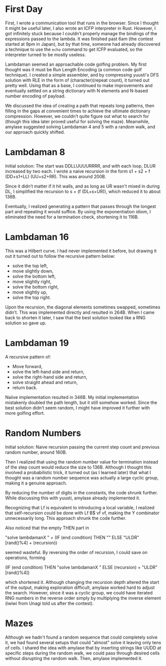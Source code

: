 # First Day

First, I wrote a communication tool that runs in the browser. Since I thought it might be useful later, I also wrote an ICFP interpreter in Rust. However, I got infinitely stuck because I couldn’t properly manage the bindings of the expressions passed to the lambda. It was finished past 6am (the contest started at 9pm in Japan), but by that time, someone had already discovered a technique to use the `echo` command to get ICFP evaluated, so the interpreter turned to be mostly useless.

Lambdaman seemed an approachable code golfing problem. My first thought was it must be Run Length Encoding (a common code golf technique). I created a simple assembler, and by compressing yuusti's DFS solution with RLE in the form of (character)(repeat count), it turned out pretty well. Using that as a base, I continued to make improvements and eventually settled on a string dictionary with N elements and N-based number encoding of payload.

We discussed the idea of creating a path that repeats long patterns, then filling in the gaps at convenient times to achieve the ultimate dictionary compression. However, we couldn’t quite figure out what to search for (though this idea later proved useful for solving the maze). Meanwhile, amylase suggested solving Lambdaman 4 and 5 with a random walk, and our approach quickly shifted.


# Lambdaman 8
Initial solution: The start was DDLLUUUURRRR, and with each loop, DLUR increased by two each. I wrote a naive recursion in the form s1 + s2 + f (DD+s1+LL) (UU+s2+RR). This was around 200B.

Since it didn’t matter if it hit walls, and as long as UR wasn't mixed in during DL, I simplified the recursion to s + (f (DL+s+UR)), which reduced it to about 138B.

Eventually, I realized generating a pattern that passes through the longest part and repeating it would suffice. By using the exponentiation idiom, I eliminated the need for a termination check, shortening it to 116B.

# Lambdaman 16
This was a Hilbert curve. I had never implemented it before, but drawing it out it turned out to follow the recursive pattern below:
  - solve the top left,
  - move slightly down,
  - solve the bottom left,
  - move slightly right,
  - solve the bottom right,
  - move slightly up,
  - solve the top right.

Upon the recursion, the diagonal elements sometimes swapped, sometimes didn’t. This was implemented directly and resulted in 264B. When I came back to shorten it later, I saw that the best solution looked like a RNG solution so gave up.

# Lambdaman 19
A recursive pattern of:
  - Move forward,
  - solve the left-hand side and return,
  - solve the right-hand side and return,
  - solve straight ahead and return,
  - return back.

Naiive implementation resulted in 346B. My initial implementation mistakenly doubled the path length, but it still somehow worked. Since the best solution didn’t seem random, I might have improved it further with more golfing effort.

# Random Numbers
Initial solution: Naive recursion passing the current step count and previous random number, around 160B.

Then I realized that using the random number value for termination instead of the step count would reduce the size to 136B.
Although I thought this involved a probabilistic trick, it turned out (as I learned later) that what I thought was a random number sequence was actually a large cyclic group, making it a genuine approach.

By reducing the number of digits in the constants, the code shrunk further. While discussing this with yuusti, amylase already implemented it.

Recognizing that Lf is equivalent to introducing a local variable, I realized that self-recursion could be done with Lf B$ vf vf, making the Y combinator unnecessarily long. This approach shrunk the code further.

Also noticed that the empty THEN part in 

  "solve lambdamanX " + (IF (end condition) THEN "" ELSE "ULDR"[rand()%4] + (recursion))

seemed wasteful. By reversing the order of recursion, I could save on operations, forming

  (IF (end condition) THEN "solve lambdamanX " ELSE (recursion) + "ULDR"[rand()%4])

which shortened it. Although changing the recursion depth altered the start of the output, making exploration difficult, amylase worked hard to adjust the search. However, since it was a cyclic group, we could have iterated RNG numbers in the reverse order simply by multiplying the inverse element (iwiwi from Unagi told us after the contest).

# Mazes
Although we hadn't found a random sequence that could completely solve it, we had found several setups that could "almost" solve it leaving only tens of cells. I shared the idea with amylase that by inserting strings like UUDD at specific steps during the random walk, we could pass through desired cells without disrupting the random walk. Then, amylase implemented it.
